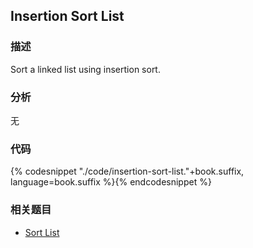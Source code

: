 ## Insertion Sort List


### 描述

Sort a linked list using insertion sort.


### 分析

无


### 代码

{% codesnippet "./code/insertion-sort-list."+book.suffix, language=book.suffix %}{% endcodesnippet %}


### 相关题目

* [Sort List](sort-list.md)
